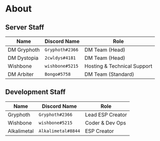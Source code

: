 # About

## Server Staff
| Name | Discord Name | Role |
| ---- | ------------ | ---- |
| DM Gryphoth | `Gryphoth#2366` | DM Team (Head) |
| DM Dystopia | `2cwldys#4181` | DM Team (Head) |
| Wishbone | `wishbone#5215` | Hosting & Technical Support |
| DM Arbiter | `Bongo#5758` | DM Team (Standard) |

## Development Staff
| Name | Discord Name | Role |
| ---- | ------------ | ---- |
| Gryphoth | `Gryphoth#2366` | Lead ESP Creator |
| Wishbone | `wishbone#5215` | Coder & Dev Ops |
| Alkalimetal | `Alkalimetal#8844` | ESP Creator |

<!-- ## Ex-Staff
| Name | Discord Name | Role |
| ---- | ------------ | ---- |
| Placeholder | `Placeholder` | Job | -->
